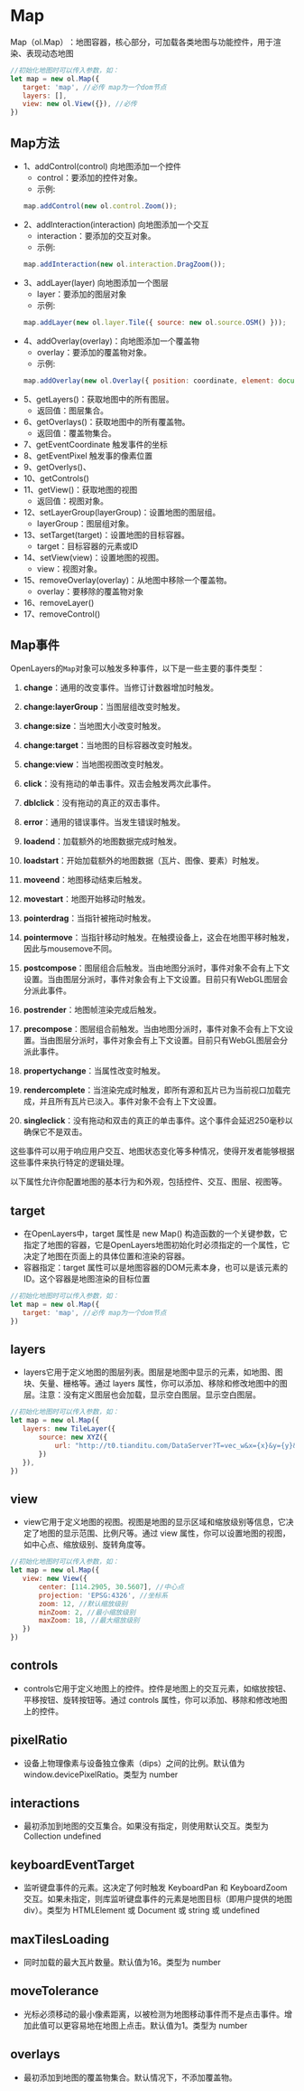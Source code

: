 # Map
Map（ol.Map）​：地图容器，核心部分，可加载各类地图与功能控件，用于渲染、表现动态地图
 ```js
 //初始化地图时可以传入参数，如：
 let map = new ol.Map({
    target: 'map', //必传 map为一个dom节点
    layers: [],
    view: new ol.View({}), //必传
 })
```
## Map方法
- 1、addControl(control) 向地图添加一个控件
    - control：要添加的控件对象。
    - 示例:
    ```js
    map.addControl(new ol.control.Zoom());
    ```
- 2、addInteraction(interaction) 向地图添加一个交互
    - interaction：要添加的交互对象。
    - 示例:
    ```js
    map.addInteraction(new ol.interaction.DragZoom());
    ```
- 3、addLayer(layer) 向地图添加一个图层
    - layer：要添加的图层对象
    - 示例:
    ```js
    map.addLayer(new ol.layer.Tile({ source: new ol.source.OSM() }));
    ```
- 4、addOverlay(overlay)：向地图添加一个覆盖物
    - overlay：要添加的覆盖物对象。
    - 示例:
    ```js
    map.addOverlay(new ol.Overlay({ position: coordinate, element: document.getElementById('popup') }));
    ```
- 5、getLayers()：获取地图中的所有图层。
    - 返回值：图层集合。
- 6、getOverlays()：获取地图中的所有覆盖物。
    - 返回值：覆盖物集合。
- 7、getEventCoordinate 触发事件的坐标
- 8、getEventPixel 触发事的像素位置
- 9、getOverlys()、
- 10、getControls()
- 11、getView()：获取地图的视图
    - 返回值：视图对象。
- 12、setLayerGroup(layerGroup)：设置地图的图层组。
    - layerGroup：图层组对象。
- 13、setTarget(target)：设置地图的目标容器。
    - target：目标容器的元素或ID
- 14、setView(view)：设置地图的视图。
    - view：视图对象。
- 15、removeOverlay(overlay)：从地图中移除一个覆盖物。
    - overlay：要移除的覆盖物对象
- 16、removeLayer()
- 17、removeControl()
## Map事件
OpenLayers的`Map`对象可以触发多种事件，以下是一些主要的事件类型：

1. **change**：通用的改变事件。当修订计数器增加时触发。

2. **change:layerGroup**：当图层组改变时触发。

3. **change:size**：当地图大小改变时触发。

4. **change:target**：当地图的目标容器改变时触发。

5. **change:view**：当地图视图改变时触发。

6. **click**：没有拖动的单击事件。双击会触发两次此事件。

7. **dblclick**：没有拖动的真正的双击事件。

8. **error**：通用的错误事件。当发生错误时触发。

9. **loadend**：加载额外的地图数据完成时触发。

10. **loadstart**：开始加载额外的地图数据（瓦片、图像、要素）时触发。

11. **moveend**：地图移动结束后触发。

12. **movestart**：地图开始移动时触发。

13. **pointerdrag**：当指针被拖动时触发。

14. **pointermove**：当指针移动时触发。在触摸设备上，这会在地图平移时触发，因此与mousemove不同。

15. **postcompose**：图层组合后触发。当由地图分派时，事件对象不会有上下文设置。当由图层分派时，事件对象会有上下文设置。目前只有WebGL图层会分派此事件。

16. **postrender**：地图帧渲染完成后触发。

17. **precompose**：图层组合前触发。当由地图分派时，事件对象不会有上下文设置。当由图层分派时，事件对象会有上下文设置。目前只有WebGL图层会分派此事件。

18. **propertychange**：当属性改变时触发。

19. **rendercomplete**：当渲染完成时触发，即所有源和瓦片已为当前视口加载完成，并且所有瓦片已淡入。事件对象不会有上下文设置。

20. **singleclick**：没有拖动和双击的真正的单击事件。这个事件会延迟250毫秒以确保它不是双击。

这些事件可以用于响应用户交互、地图状态变化等多种情况，使得开发者能够根据这些事件来执行特定的逻辑处理。

以下属性允许你配置地图的基本行为和外观，包括控件、交互、图层、视图等。
## target
- 在OpenLayers中，target 属性是 new Map() 构造函数的一个关键参数，它指定了地图的容器，它是OpenLayers地图初始化时必须指定的一个属性，它决定了地图在页面上的具体位置和渲染的容器。
- 容器指定：target 属性可以是地图容器的DOM元素本身，也可以是该元素的ID。这个容器是地图渲染的目标位置
 ```js
 //初始化地图时可以传入参数，如：
 let map = new ol.Map({
    target: 'map', //必传 map为一个dom节点
 })
```
## layers
- layers它用于定义地图的图层列表。图层是地图中显示的元素，如地图、图块、矢量、栅格等。通过 layers 属性，你可以添加、移除和修改地图中的图层。注意：没有定义图层也会加载，显示空白图层。显示空白图层。

 ```js
 //初始化地图时可以传入参数，如：
 let map = new ol.Map({
    layers: new TileLayer({
        source: new XYZ({
            url: "http://t0.tianditu.com/DataServer?T=vec_w&x={x}&y={y}&l={z}&tk=您的天地图密钥"
        })
    }),
 })
```
## view
- view它用于定义地图的视图。视图是地图的显示区域和缩放级别等信息，它决定了地图的显示范围、比例尺等。通过 view 属性，你可以设置地图的视图，如中心点、缩放级别、旋转角度等。
 ```js
 //初始化地图时可以传入参数，如：
 let map = new ol.Map({
    view: new View({
        center: [114.2905, 30.5607], //中心点
        projection: 'EPSG:4326', //坐标系
        zoom: 12, //默认缩放级别
        minZoom: 2, //最小缩放级别
        maxZoom: 18, //最大缩放级别
    }) 
 })
```
## controls
- controls它用于定义地图上的控件。控件是地图上的交互元素，如缩放按钮、平移按钮、旋转按钮等。通过 controls 属性，你可以添加、移除和修改地图上的控件。
## pixelRatio
- 设备上物理像素与设备独立像素（dips）之间的比例。默认值为 window.devicePixelRatio。类型为 number
## interactions
- 最初添加到地图的交互集合。如果没有指定，则使用默认交互。类型为 Collection undefined
## keyboardEventTarget
- 监听键盘事件的元素。这决定了何时触发 KeyboardPan 和 KeyboardZoom 交互。如果未指定，则库监听键盘事件的元素是地图目标（即用户提供的地图div）。类型为 HTMLElement 或 Document 或 string 或 undefined
## maxTilesLoading
- 同时加载的最大瓦片数量。默认值为16。类型为 number
## moveTolerance
- 光标必须移动的最小像素距离，以被检测为地图移动事件而不是点击事件。增加此值可以更容易地在地图上点击。默认值为1。类型为 number
## overlays
- 最初添加到地图的覆盖物集合。默认情况下，不添加覆盖物。
